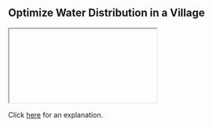 ##  Optimize Water Distribution in a Village 

<iframe></iframe>

Click [here](Explanation.md) for an explanation.

